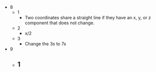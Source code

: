 - 8
	- 1
		- Two coordinates share a straight line if they have an x, y, or z component that does not change.
	- 2
		- x/2
	- 3
		- Change the 3s to 7s
- 9
	- 1
		- 